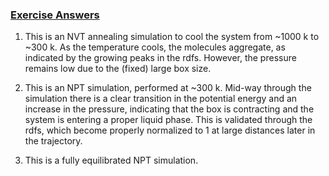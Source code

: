 ### <u> **Exercise Answers** </u>

1. This is an NVT annealing simulation to cool the system from ~1000 k to ~300 k. As the temperature cools, the molecules aggregate, as indicated by the growing peaks in the rdfs. However, the pressure remains low due to the (fixed) large box size.

2. This is an NPT simulation, performed at ~300 k. Mid-way through the simulation there is a clear transition in the potential energy and an increase in the pressure, indicating that the box is contracting and the system is entering a proper liquid phase. This is validated through the rdfs, which become properly normalized to 1 at large distances later in the trajectory.

3. This is a fully equilibrated NPT simulation.

